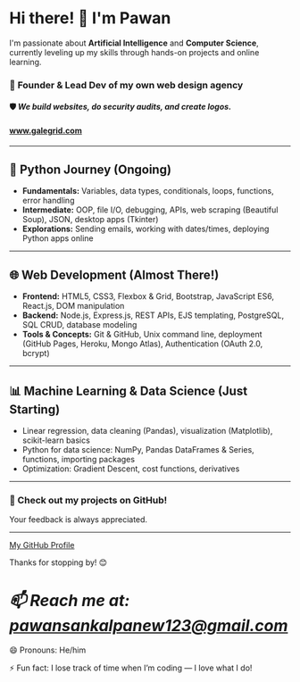# Hi there! 👋 I'm Pawan

I'm passionate about **Artificial Intelligence** and **Computer Science**, currently leveling up my skills through hands-on projects and online learning.

### 💼 **Founder & Lead Dev of my own web design agency**
#### 🛡️ *We build websites, do security audits, and create logos.*
#### [ www.galegrid.com ](https://www.galegrid.com/)

---

## 🐍 Python Journey (Ongoing)

- **Fundamentals:** Variables, data types, conditionals, loops, functions, error handling  
- **Intermediate:** OOP, file I/O, debugging, APIs, web scraping (Beautiful Soup), JSON, desktop apps (Tkinter)  
- **Explorations:** Sending emails, working with dates/times, deploying Python apps online  

---

## 🌐 Web Development (Almost There!)

- **Frontend:** HTML5, CSS3, Flexbox & Grid, Bootstrap, JavaScript ES6, React.js, DOM manipulation  
- **Backend:** Node.js, Express.js, REST APIs, EJS templating, PostgreSQL, SQL CRUD, database modeling  
- **Tools & Concepts:** Git & GitHub, Unix command line, deployment (GitHub Pages, Heroku, Mongo Atlas), Authentication (OAuth 2.0, bcrypt)  

---

## 📊 Machine Learning & Data Science (Just Starting)

- Linear regression, data cleaning (Pandas), visualization (Matplotlib), scikit-learn basics  
- Python for data science: NumPy, Pandas DataFrames & Series, functions, importing packages  
- Optimization: Gradient Descent, cost functions, derivatives  

---

### 🚀 Check out my projects on GitHub!  
Your feedback is always appreciated.

---

[My GitHub Profile](https://github.com/PawanSankalpa?tab=repositories)

Thanks for stopping by! 😊

# ***📫 Reach me at: [pawansankalpanew123@gmail.com](mailto:pawansankalpanew123@gmail.com)***

😄 Pronouns: He/him

⚡ Fun fact: I lose track of time when I’m coding — I love what I do!
<!---
PawanSankalpa/PawanSankalpa is a ✨ special ✨ repository because its `README.md` (this file) appears on your GitHub profile.
You can click the Preview link to take a look at your changes.
--->
